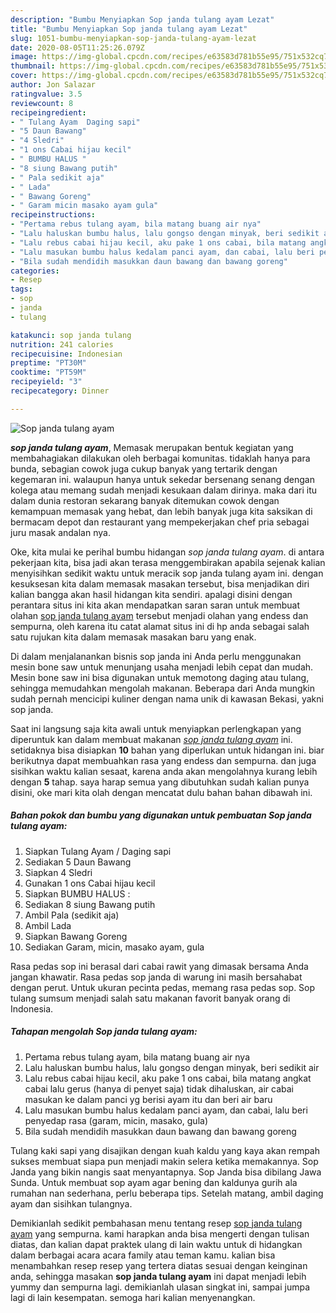 ```yaml
---
description: "Bumbu Menyiapkan Sop janda tulang ayam Lezat"
title: "Bumbu Menyiapkan Sop janda tulang ayam Lezat"
slug: 1051-bumbu-menyiapkan-sop-janda-tulang-ayam-lezat
date: 2020-08-05T11:25:26.079Z
image: https://img-global.cpcdn.com/recipes/e63583d781b55e95/751x532cq70/sop-janda-tulang-ayam-foto-resep-utama.jpg
thumbnail: https://img-global.cpcdn.com/recipes/e63583d781b55e95/751x532cq70/sop-janda-tulang-ayam-foto-resep-utama.jpg
cover: https://img-global.cpcdn.com/recipes/e63583d781b55e95/751x532cq70/sop-janda-tulang-ayam-foto-resep-utama.jpg
author: Jon Salazar
ratingvalue: 3.5
reviewcount: 8
recipeingredient:
- " Tulang Ayam  Daging sapi"
- "5 Daun Bawang"
- "4 Sledri"
- "1 ons Cabai hijau kecil"
- " BUMBU HALUS "
- "8 siung Bawang putih"
- " Pala sedikit aja"
- " Lada"
- " Bawang Goreng"
- " Garam micin masako ayam gula"
recipeinstructions:
- "Pertama rebus tulang ayam, bila matang buang air nya"
- "Lalu haluskan bumbu halus, lalu gongso dengan minyak, beri sedikit air"
- "Lalu rebus cabai hijau kecil, aku pake 1 ons cabai, bila matang angkat cabai lalu gerus (hanya di penyet saja) tidak dihaluskan, air cabai masukan ke dalam panci yg berisi ayam itu dan beri air baru"
- "Lalu masukan bumbu halus kedalam panci ayam, dan cabai, lalu beri penyedap rasa (garam, micin, masako, gula)"
- "Bila sudah mendidih masukkan daun bawang dan bawang goreng"
categories:
- Resep
tags:
- sop
- janda
- tulang

katakunci: sop janda tulang 
nutrition: 241 calories
recipecuisine: Indonesian
preptime: "PT30M"
cooktime: "PT59M"
recipeyield: "3"
recipecategory: Dinner

---
```



![Sop janda tulang ayam](https://img-global.cpcdn.com/recipes/e63583d781b55e95/751x532cq70/sop-janda-tulang-ayam-foto-resep-utama.jpg)

<b><i>sop janda tulang ayam</i></b>, Memasak merupakan bentuk kegiatan yang membahagiakan dilakukan oleh berbagai komunitas. tidaklah hanya para bunda, sebagian cowok juga cukup banyak yang tertarik dengan kegemaran ini. walaupun hanya untuk sekedar bersenang senang dengan kolega atau memang sudah menjadi kesukaan dalam dirinya. maka dari itu dalam dunia restoran sekarang banyak ditemukan cowok dengan kemampuan memasak yang hebat, dan lebih banyak juga kita saksikan di bermacam depot dan restaurant yang mempekerjakan chef pria sebagai juru masak andalan nya.

Oke, kita mulai ke perihal bumbu hidangan <i>sop janda tulang ayam</i>. di antara pekerjaan kita, bisa jadi akan terasa menggembirakan apabila sejenak kalian menyisihkan sedikit waktu untuk meracik sop janda tulang ayam ini. dengan kesuksesan kita dalam memasak masakan tersebut, bisa menjadikan diri kalian bangga akan hasil hidangan kita sendiri. apalagi disini dengan perantara situs ini kita akan mendapatkan saran saran untuk membuat olahan <u>sop janda tulang ayam</u> tersebut menjadi olahan yang endess dan sempurna, oleh karena itu catat alamat situs ini di hp anda sebagai salah satu rujukan kita dalam memasak masakan baru yang enak.

Di dalam menjalanankan bisnis sop janda ini Anda perlu menggunakan mesin bone saw untuk menunjang usaha menjadi lebih cepat dan mudah. Mesin bone saw ini bisa digunakan untuk memotong daging atau tulang, sehingga memudahkan mengolah makanan. Beberapa dari Anda mungkin sudah pernah mencicipi kuliner dengan nama unik di kawasan Bekasi, yakni sop janda.


Saat ini langsung saja kita awali untuk menyiapkan perlengkapan yang diperuntuk kan dalam membuat makanan <u><i>sop janda tulang ayam</i></u> ini. setidaknya bisa disiapkan <b>10</b> bahan yang diperlukan untuk hidangan ini. biar berikutnya dapat membuahkan rasa yang endess dan sempurna. dan juga sisihkan waktu kalian sesaat, karena anda akan mengolahnya kurang lebih dengan <b>5</b> tahap. saya harap semua yang dibutuhkan sudah kalian punya disini, oke mari kita olah dengan mencatat dulu bahan bahan dibawah ini.

<!--inarticleads1-->

##### Bahan pokok dan bumbu yang digunakan untuk pembuatan Sop janda tulang ayam:

1. Siapkan  Tulang Ayam / Daging sapi
1. Sediakan 5 Daun Bawang
1. Siapkan 4 Sledri
1. Gunakan 1 ons Cabai hijau kecil
1. Siapkan  BUMBU HALUS :
1. Sediakan 8 siung Bawang putih
1. Ambil  Pala (sedikit aja)
1. Ambil  Lada
1. Siapkan  Bawang Goreng
1. Sediakan  Garam, micin, masako ayam, gula


Rasa pedas sop ini berasal dari cabai rawit yang dimasak bersama Anda jangan khawatir. Rasa pedas sop janda di warung ini masih bersahabat dengan perut. Untuk ukuran pecinta pedas, memang rasa pedas sop. Sop tulang sumsum menjadi salah satu makanan favorit banyak orang di Indonesia. 

<!--inarticleads2-->

##### Tahapan mengolah Sop janda tulang ayam:

1. Pertama rebus tulang ayam, bila matang buang air nya
1. Lalu haluskan bumbu halus, lalu gongso dengan minyak, beri sedikit air
1. Lalu rebus cabai hijau kecil, aku pake 1 ons cabai, bila matang angkat cabai lalu gerus (hanya di penyet saja) tidak dihaluskan, air cabai masukan ke dalam panci yg berisi ayam itu dan beri air baru
1. Lalu masukan bumbu halus kedalam panci ayam, dan cabai, lalu beri penyedap rasa (garam, micin, masako, gula)
1. Bila sudah mendidih masukkan daun bawang dan bawang goreng


Tulang kaki sapi yang disajikan dengan kuah kaldu yang kaya akan rempah sukses membuat siapa pun menjadi makin selera ketika memakannya. Sop Janda yang bikin nangis saat menyantapnya. Sop Janda bisa dibilang Jawa Sunda. Untuk membuat sop ayam agar bening dan kaldunya gurih ala rumahan nan sederhana, perlu beberapa tips. Setelah matang, ambil daging ayam dan sisihkan tulangnya. 

Demikianlah sedikit pembahasan menu tentang resep <u>sop janda tulang ayam</u> yang sempurna. kami harapkan anda bisa mengerti dengan tulisan diatas, dan kalian dapat praktek ulang di lain waktu untuk di hidangkan dalam berbagai acara acara family atau teman kamu. kalian bisa menambahkan resep resep yang tertera diatas sesuai dengan keinginan anda, sehingga masakan <b>sop janda tulang ayam</b> ini dapat menjadi lebih yummy dan sempurna lagi. demikianlah ulasan singkat ini, sampai jumpa lagi di lain kesempatan. semoga hari kalian menyenangkan.
